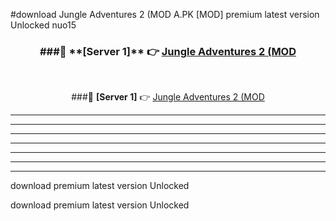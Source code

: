 #download Jungle Adventures 2 (MOD A.PK [MOD] premium latest version Unlocked nuo15 



<div align="center">
<h3>###🔹 **[Server 1]** 👉 <a href="https://download1apk.web.app/">Jungle Adventures 2 (MOD</a></h3><br>


###🔹 **[Server 1]** 👉 <a href="https://download1apk.web.app/">Jungle Adventures 2 (MOD</a></h3>
</div>



----------------------------------------------------------

----------------------------------------------------------

----------------------------------------------------------

----------------------------------------------------------

----------------------------------------------------------

----------------------------------------------------------

----------------------------------------------------------

download premium latest version Unlocked

download premium latest version Unlocked
